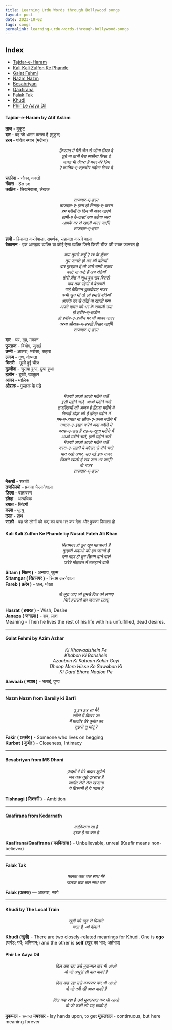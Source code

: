 ```yaml
---
title: Learning Urdu Words through Bollywood songs
layout: post
date: 2023-10-02
tags: songs
permalink: learning-urdu-words-through-bollywood-songs
---
```


## Index
* [Tajdar-e-Haram](#tajdaar)
* [Kali Kali Zulfon Ke Phande](#kali)
* [Galat Fehmi](#galat)
* [Nazm Nazm](#nazm)
* [Besabriyan](#besabriyan)
* [Qaafirana](#qaafirana)
* [Falak Tak](#falak)
* [Khudi](#khudi)
* [Phir Le Aaya Dil](#phir)

#### <a name="tajdaar"></a>Tajdar-e-Haram by Atif Aslam

**ताज** - मुकुट<br>
**दार** - वह जो धारण करता है (मुकुट)<br>
**हरम** - पवित्र स्थान (मदीना)

<p style="text-align: center;">
	<i>
		क़िस्मत में मेरी चैन से जीना लिख दे<br>
		डूबे ना कभी मेरा <span class="span-class-yellow">सफ़ीना</span> लिख दे<br>
		जन्नत भी <span class="span-class-yellow">गँवारा</span> है मगर मेरे लिए<br>
		ऐ <span class="span-class-yellow">कातिब</span>-ए-तक़दीर मदीना लिख दे<br>
	</i>
</p>

**सफ़ीना** - नौका, कश्ती<br>
**गँवारा** - So so<br>
**कातिब** - लिखनेवाला, लेखक

<p style="text-align: center;">
	<i>
		ताजदार-ए-हरम<br>
		ताजदार-ए-हरम हो निगाह-ए-करम<br>
		हम गरीबों के दिन भी संवर जाएंगे<br>
		<span class="span-class-yellow">हामी-ए</span> <span class="span-class-yellow">बे-कसां</span> क्या कहेगा जहां<br>
		आपके दर से खाली अगर जाएँगे<br>
		ताजदार-ए-हरम
	</i>
</p>

**हामी** - हिमायत करनेवाला, समर्थक, सहायता कारने वाला<br>
**बेकासन** - एक असहाय व्यक्ति या कोई ऐसा व्यक्ति जिसे किसी चीज की सख्त जरूरत हो

<p style="text-align: center;">
	<i>
		क्या तुमसे कहूँ ऐ रब के कुँवर<br>
		तुम जानते हो मन की बतियाँ<br>
		<span class="span-class-yellow">दार</span> <span class="span-class-yellow">फुरक़त</span> ई तो आये <span class="span-class-yellow">उम्मी</span> <span class="span-class-yellow">लक़ब</span><br>
		काटे ना कटे हैं अब रतियाँ<br>
		तोरी प्रीत में सुध बुध सब <span class="span-class-yellow">बिसरी</span><br>
		कब तक रहेगी ये बेखबरी<br>
		गाहे बेफ़िगन <span class="span-class-yellow">दुज़दीदाह</span> नज़र<br>
		कभी सुन भी तो लो हमारी बतियाँ<br>
		आपके दर से कोई ना खाली गया<br>
		अपने दामन को भर के सवाली गया<br>
		हो हबीब-ए-हज़ीन<br>
		हो हबीब-ए-<span class="span-class-yellow">हज़ीन</span> पर भी <span class="span-class-yellow">आक़ा</span> नज़र<br>
		वरना <span class="span-class-yellow">औराक़</span>-ए-हस्ती बिखर जाएँगे<br>
		ताजदार-ए-हरम
	</i>
</p>

**दार** - घर, गृह, मकान<br>
**फुरक़त** - वियोग, जुदाई<br>
**उम्मी** - आसरा; भरोसा; सहारा<br>
**लक़ब** - गुण, योग्यता<br>
**बिसरी** - भूली हुई चीज़<br>
**दुज़्दीदा** - चुराया हुआ, छुपा हुआ<br>
**हज़ीन** - दुखी, व्याकुल<br>
**आक़ा** - मालिक<br>
**औराक़** - पुस्तक के पन्ने

<p style="text-align: center;">
	<i>
		<span class="span-class-yellow">मैकशों</span> आओ आओ मदीने चलें<br>
		इसी महीने चलें, आओ मदीने चलें<br>
		<span class="span-class-yellow">तजल्लियों</span> की अजब है <span class="span-class-yellow">फ़िज़ा</span> मदीने में<br>
		निगाहें शौक़ की हैं <span class="span-class-yellow">इंतेहां</span> मदीने में<br>
		ग़म-ए-<span class="span-class-yellow">हयात</span> ना खौफ-ए-<span class="span-class-yellow">क़ज़ा</span> मदीने में<br>
		नमाज़-ए-इश्क़ करेंगे अदा मदीने में<br>
		बराह-ए-रास है राह-ए-खुदा मदीने में<br>
		आओ मदीने चलें, इसी महीने चलें<br>
		मैकशों आओ आओ मदीने चलें<br>
		<span class="span-class-yellow">दस्त</span>-ए-<span class="span-class-yellow">साक़ी</span> ये कौसर से पीने चलें<br>
		याद रखो अगर, उठ गई इक नज़र<br>
		जितने खाली हैं सब जाम भर जाएँगे<br>
		वो नज़र<br>
		ताजदार-ए-हरम
	</i>
</p>

**मैकशों** - शराबी<br>
**तजल्लियों** - प्रकाश फैलानेवाला<br>
**फ़िज़ा** - वातावरण<br>
**इंतेहां** - अत्यधिक<br>
**हयात** - ज़िंदगी<br>
**क़ज़ा** - मृत्यु<br>
**दस्त** - हाथ<br>
**साक़ी** - वह जो लोगों को मद्य का पात्र भर कर देता और हुक्का पिलाता हो

#### <a name="kali"></a>Kali Kali Zulfon Ke Phande by Nusrat Fateh Ali Khan

<p style="text-align: center;">
	<i>
		<span class="span-class-yellow">सितमगर</span> हो तुम खूब पहचानते है<br>
		तुम्हारी अदाओ को हम जानते है<br>
		दगा बाज़ हो तुम <span class="span-class-yellow">सितम</span> ढाने वाले<br>
		<span class="span-class-yellow">फरेबे</span> मोहब्बत में उलझाने वाले
	</i>
</p>

**Sitam ( सितम )** - अन्याय, जुल्म<br>
**Sitamgar ( सितमगर )** - सितम करनेवाला<br>
**Fareb ( फ़रेब )** - छल, धोखा

<p style="text-align: center;">
	<i>
		वो लुट जाए जो तुमसे दिल को लगाए <br>
		फिरे <span class="span-class-yellow">हसरतों</span> का <span class="span-class-yellow">जनाज़ा</span> उठाए 
	</i>
</p>

**Hasrat ( हसरत )** - Wish, Desire <br>
**Janaza ( जनाज़ा )** - शव, लाश<br>
Meaning - Then he lives the rest of his life with his unfulfilled, dead desires.<br>

<hr>

#### <a name="galat"></a>Galat Fehmi by Azim Azhar

<p style="text-align: center;">
	<i>
		Ki Khawaaishein Pe<br>
		Khabon Ki Barishein<br>
		Azaabon Ki Kahaan Kahin Gayi<br>
		Dhoop Mere Hisse Ke <span class="span-class-yellow">Sawabon</span> Ki<br>
		Ki Dard Bhare Naalon Pe
	</i>
</p>

**Sawaab ( सवाब )** - भलाई, पुण्य<br>

<hr>

#### <a name="nazm"></a>Nazm Nazm from Bareily ki Barfi

<p style="text-align: center;">
	<i>
		तू इत्र इत्र सा मेरे<br>
		साँसों में बिखर जा<br>
		मैं <span class="span-class-yellow">फ़कीर</span> तेरे <span class="span-class-yellow">कुर्बत</span> का<br>
		तुझसे तू मांगूं रे
	</i>
</p>

**Fakir ( फ़क़ीर )** - Someone who lives on begging<br>
**Kurbat ( कुर्बत )** - Closeness, Intimacy

<hr>

#### <a name="besabriyan"></a>Besabriyan from MS Dhoni

<p style="text-align: center;">
	<i>
		क़दमों पे तेरे बादल झुकेंगे<br>
		जब तक तुझे एहसास है<br>
		जागीर तेरी तेरा खजाना<br>
		ये <span class="span-class-yellow">तिश्नगी</span> है ये प्यास है
	</i>
</p>

**Tishnagi ( तिश्नगी )** - Ambition

<hr>

#### <a name="qaafirana"></a>Qaafirana from Kedarnath

<p style="text-align: center;">
	<i>
		<span class="span-class-yellow">काफ़िराना</span> सा है<br>
		इश्क है या क्या है<br>
	</i>
</p>

**Kaafirana/Qaafirana ( काफिराना )** - Unbelievable, unreal (Kaafir means non-believer)

<hr>

#### <a name="falak"></a>Falak Tak

<p style="text-align: center;">
	<i>
		<span class="span-class-yellow">फलक</span> तक चल साथ मेरे<br>
		<span class="span-class-yellow">फलक</span> तक चल साथ चल
	</i>
</p>

**Falak (फ़लक)** — आकाश, स्वर्ग

<hr>

#### <a name="khudi"></a>Khudi by The Local Train

<p style="text-align: center;">
	<i>
		<span class="span-class-yellow">खुदी</span> को खुद से मिलाने<br>
		चला है, ओ दीवाने
	</i>
</p>

**Khudi (खुदी)** - There are two closely-related meanings for Khudi. One is **ego** (घमंड; गर्व; अभिमान;) and the other is **self** (खुद का भाव; अहंभाव)

#### <a name="phir"></a>Phir Le Aaya Dil

<p style="text-align: center;">
	<i>
		दिल कह रहा उसे <span class="span-class-yellow">मुकम्मल</span> कर भी आओ <br>
		वो जो अधूरी सी बात बाकी है<br><br>
		दिल कह रहा उसे <span class="span-class-yellow">मयस्सर</span> कर भी आओ<br>
		वो जो दबी सी आस बाकी है<br><br>
		दिल कह रहा है उसे <span class="span-class-yellow">मुसलसल</span> कर भी आओ<br>
		वो जो रुकी सी राह बाकी है<br>
	</i>
</p>

**मुकम्मल** - समाप्त
**मयस्सर** - lay hands upon, to get
**मुसलसल** - continuous, but here meaning forever